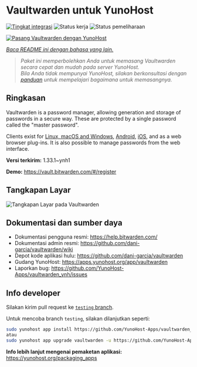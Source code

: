 <!--
N.B.: README ini dibuat secara otomatis oleh <https://github.com/YunoHost/apps/tree/master/tools/readme_generator>
Ini TIDAK boleh diedit dengan tangan.
-->

# Vaultwarden untuk YunoHost

[![Tingkat integrasi](https://apps.yunohost.org/badge/integration/vaultwarden)](https://ci-apps.yunohost.org/ci/apps/vaultwarden/)
![Status kerja](https://apps.yunohost.org/badge/state/vaultwarden)
![Status pemeliharaan](https://apps.yunohost.org/badge/maintained/vaultwarden)

[![Pasang Vaultwarden dengan YunoHost](https://install-app.yunohost.org/install-with-yunohost.svg)](https://install-app.yunohost.org/?app=vaultwarden)

*[Baca README ini dengan bahasa yang lain.](./ALL_README.md)*

> *Paket ini memperbolehkan Anda untuk memasang Vaultwarden secara cepat dan mudah pada server YunoHost.*  
> *Bila Anda tidak mempunyai YunoHost, silakan berkonsultasi dengan [panduan](https://yunohost.org/install) untuk mempelajari bagaimana untuk memasangnya.*

## Ringkasan

Vaultwarden is a password manager, allowing generation and storage of passwords in a secure way. These are protected by a single password called the "master password".

Clients exist for [Linux, macOS and Windows](https://bitwarden.com/#download), [Android](https://play.google.com/store/apps/details?id=com.x8bit.bitwarden), [iOS](https://itunes.apple.com/app/bitwarden-free-password-manager/id1137397744?mt=8), and as a web browser plug-ins. It is also possible to manage passwords from the web interface.


**Versi terkirim:** 1.33.1~ynh1

**Demo:** <https://vault.bitwarden.com/#/register>

## Tangkapan Layar

![Tangkapan Layar pada Vaultwarden](./doc/screenshots/screenshot1.png)

## Dokumentasi dan sumber daya

- Dokumentasi pengguna resmi: <https://help.bitwarden.com/>
- Dokumentasi admin resmi: <https://github.com/dani-garcia/vaultwarden/wiki>
- Depot kode aplikasi hulu: <https://github.com/dani-garcia/vaultwarden>
- Gudang YunoHost: <https://apps.yunohost.org/app/vaultwarden>
- Laporkan bug: <https://github.com/YunoHost-Apps/vaultwarden_ynh/issues>

## Info developer

Silakan kirim pull request ke [`testing` branch](https://github.com/YunoHost-Apps/vaultwarden_ynh/tree/testing).

Untuk mencoba branch `testing`, silakan dilanjutkan seperti:

```bash
sudo yunohost app install https://github.com/YunoHost-Apps/vaultwarden_ynh/tree/testing --debug
atau
sudo yunohost app upgrade vaultwarden -u https://github.com/YunoHost-Apps/vaultwarden_ynh/tree/testing --debug
```

**Info lebih lanjut mengenai pemaketan aplikasi:** <https://yunohost.org/packaging_apps>
